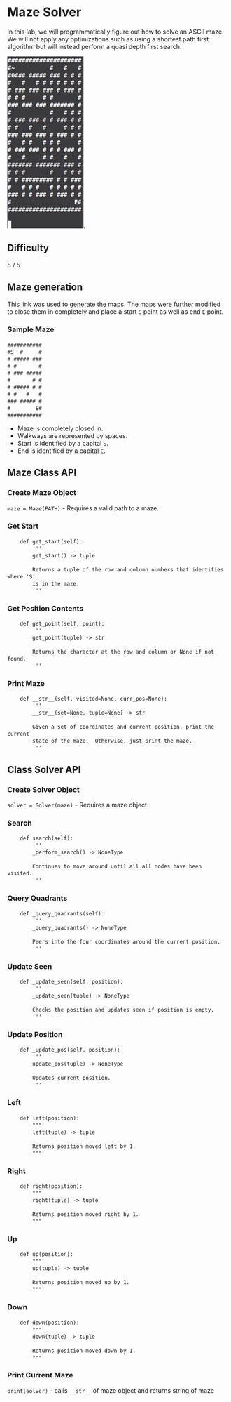 # Maze Solver
In this lab, we will programmatically figure out how to solve an ASCII maze. We
will not apply any optimizations such as using a shortest path first algorithm
but will instead perform a quasi depth first search.

![MazeSolver](./images/maze_solver.gif).

## Difficulty
5 / 5

## Maze generation
This [link](https://www.dcode.fr/maze-generator) was used to generate the maps.
The maps were further modified to close them in completely and place a start
`S` point as well as end `E` point.

### Sample Maze
```
###########
#S  #     #
# ##### ###
# #       #
# ### #####
#       # #
# ##### # #
# #   #   #
### ##### #
#        E#
###########
```

* Maze is completely closed in.  
* Walkways are represented by spaces.  
* Start is identified by a capital `S`.
* End is identified by a capital `E`.

## Maze Class API

### Create Maze Object
`maze = Maze(PATH)` - Requires a valid path to a maze.

### Get Start
```
    def get_start(self):
        '''
        get_start() -> tuple

        Returns a tuple of the row and column numbers that identifies where 'S'
        is in the maze.
        '''
```

### Get Position Contents
```
    def get_point(self, point):
        '''
        get_point(tuple) -> str

        Returns the character at the row and column or None if not found.
        '''
```

### Print Maze
```
    def __str__(self, visited=None, curr_pos=None):
        '''
        __str__(set=None, tuple=None) -> str

        Given a set of coordinates and current position, print the current
        state of the maze.  Otherwise, just print the maze.
        '''
 ```

## Class Solver API

### Create Solver Object
`solver = Solver(maze)` - Requires a maze object.

### Search
```
    def search(self):
        '''
        _perform_search() -> NoneType

        Continues to move around until all all nodes have been visited.
        '''
```

### Query Quadrants
```
    def _query_quadrants(self):
        '''
        _query_quadrants() -> NoneType

        Peers into the four coordinates around the current position.
        '''
```

### Update Seen
```
    def _update_seen(self, position):
        '''
        _update_seen(tuple) -> NoneType

        Checks the position and updates seen if position is empty.
        '''
```
### Update Position
```
    def _update_pos(self, position):
        '''
        update_pos(tuple) -> NoneType

        Updates current position.
        '''
```

### Left
```
    def left(position):
        """
        left(tuple) -> tuple

        Returns position moved left by 1.
        """
```

### Right
```
    def right(position):
        """
        right(tuple) -> tuple

        Returns position moved right by 1.
        """
```

### Up
```
    def up(position):
        """
        up(tuple) -> tuple

        Returns position moved up by 1.
        """
```

### Down
```
    def down(position):
        """
        down(tuple) -> tuple

        Returns position moved down by 1.
        """
```

### Print Current Maze
`print(solver)` - calls `__str__` of maze object and returns string of maze
